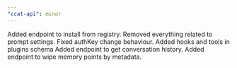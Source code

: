```yaml
---
"ccat-api": minor
---
```


Added endpoint to install from registry.
Removed everything related to prompt settings.
Fixed authKey change behaviour.
Added hooks and tools in plugins schema
Added endpoint to get conversation history.
Added endpoint to wipe memory points by metadata.
